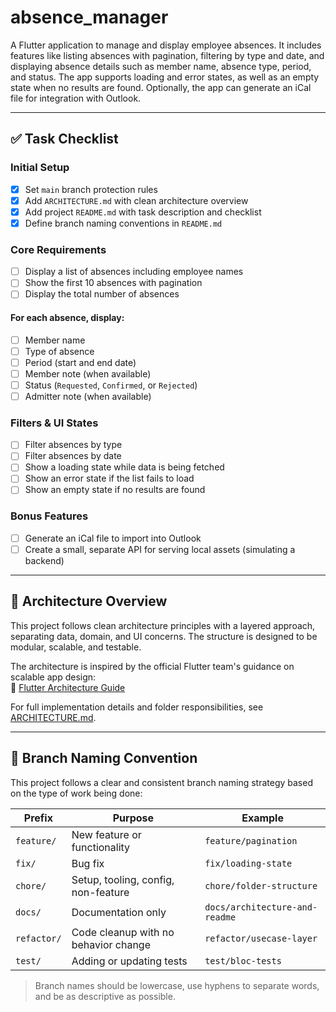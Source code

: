 # absence_manager

A Flutter application to manage and display employee absences. It includes features like listing absences with pagination, filtering by type and date, and displaying absence details such as member name, absence type, period, and status. The app supports loading and error states, as well as an empty state when no results are found. Optionally, the app can generate an iCal file for integration with Outlook.

---

## ✅ Task Checklist

###  Initial Setup
- [x] Set `main` branch protection rules
- [x] Add `ARCHITECTURE.md` with clean architecture overview
- [x] Add project `README.md` with task description and checklist
- [x] Define branch naming conventions in `README.md`

### Core Requirements
- [ ] Display a list of absences including employee names
- [ ] Show the first 10 absences with pagination
- [ ] Display the total number of absences

#### For each absence, display:
- [ ] Member name
- [ ] Type of absence
- [ ] Period (start and end date)
- [ ] Member note (when available)
- [ ] Status (`Requested`, `Confirmed`, or `Rejected`)
- [ ] Admitter note (when available)

### Filters & UI States
- [ ] Filter absences by type
- [ ] Filter absences by date
- [ ] Show a loading state while data is being fetched
- [ ] Show an error state if the list fails to load
- [ ] Show an empty state if no results are found

### Bonus Features
- [ ] Generate an iCal file to import into Outlook
- [ ] Create a small, separate API for serving local assets (simulating a backend)

---

## 🧱 Architecture Overview

This project follows clean architecture principles with a layered approach, separating data, domain, and UI concerns. The structure is designed to be modular, scalable, and testable.

The architecture is inspired by the official Flutter team's guidance on scalable app design:  
📘 [Flutter Architecture Guide](https://docs.flutter.dev/app-architecture/guide)

For full implementation details and folder responsibilities, see [ARCHITECTURE.md](ARCHITECTURE.md).

---

## 🔀 Branch Naming Convention

This project follows a clear and consistent branch naming strategy based on the type of work being done:

| Prefix       | Purpose                              | Example                            |
|--------------|--------------------------------------|------------------------------------|
| `feature/`   | New feature or functionality         | `feature/pagination`               |
| `fix/`       | Bug fix                              | `fix/loading-state`                |
| `chore/`     | Setup, tooling, config, non-feature  | `chore/folder-structure`           |
| `docs/`      | Documentation only                   | `docs/architecture-and-readme`     |
| `refactor/`  | Code cleanup with no behavior change | `refactor/usecase-layer`           |
| `test/`      | Adding or updating tests             | `test/bloc-tests`                  |

> Branch names should be lowercase, use hyphens to separate words, and be as descriptive as possible.



